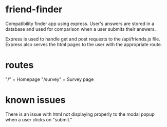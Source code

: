 # friend-finder

Compatibility finder app using express.  User's answers are stored in a database and used for comparison when a user submits their answers.

Express is used to handle get and post requests to the /api/friends.js file.  Express also serves the html pages to the user with the appropriate route.

# routes

"/" = Homepage
"/survey" = Survey page

# known issues

There is an issue with html not displaying properly to the modal popup when a user clicks on "submit."

